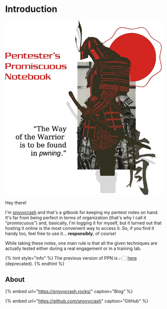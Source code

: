 # Introduction

![](/.gitbook/assets/logo.png)

Hey there!

I'm [snovvcrash](https://snovvcrash.rocks/about) and that's a gitbook for keeping my pentest notes on hand. It's far from being perfect in terms of organization (that's why I call it "promiscuous") and, basically, I'm logging it for myself, but it turned out that hosting it online is the most convenient way to access it. So, if you find it handy too, feel free to use it... **responsibly**, of course!

While taking these notes, one main rule is that all the given techniques are actually tested either during a real engagement or in a training lab.

{% hint style="info" %}
The previous version of PPN is 👉🏻 [here](https://snovvcrash.rocks/PPN/) (deprecated).
{% endhint %}

## About

{% embed url="https://snovvcrash.rocks/" caption="Blog" %}

{% embed url="https://github.com/snovvcrash" caption="GitHub" %}
